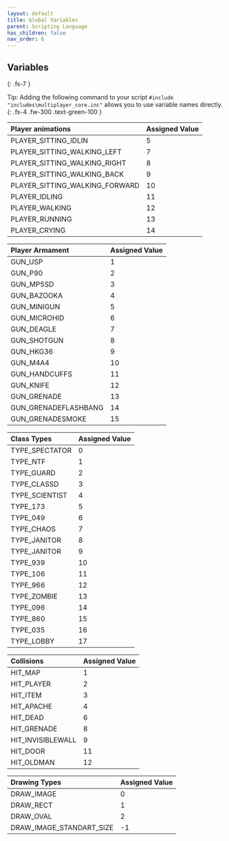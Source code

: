 ```yaml
---
layout: default
title: Global Variables
parent: Scripting Language
has_children: false
nav_order: 6
---
```


## Variables
{: .fs-7 }

Tip: Adding the following command to your script `#include "includes\multiplayer_core.inc"` allows you to use variable names directly.
{: .fs-4 .fw-300 .text-green-100 }

| Player animations | Assigned Value |
|:-------------|:------------------|
| PLAYER_SITTING_IDLIN | 5 |
| PLAYER_SITTING_WALKING_LEFT | 7 |
| PLAYER_SITTING_WALKING_RIGHT | 8 |
| PLAYER_SITTING_WALKING_BACK | 9 |
| PLAYER_SITTING_WALKING_FORWARD | 10  |
| PLAYER_IDLING | 11 |
| PLAYER_WALKING | 12 |
| PLAYER_RUNNING | 13 |
| PLAYER_CRYING | 14 |

| Player Armament | Assigned Value |
|:-------------|:------------------|
| GUN_USP | 1 |
| GUN_P90 | 2 |
| GUN_MP5SD | 3 |
| GUN_BAZOOKA | 4 |
| GUN_MINIGUN | 5 |
| GUN_MICROHID | 6 |
| GUN_DEAGLE | 7 |
| GUN_SHOTGUN | 8 |
| GUN_HKG36 | 9 |
| GUN_M4A4 | 10 |
| GUN_HANDCUFFS | 11 |
| GUN_KNIFE | 12 |
| GUN_GRENADE | 13 |
| GUN_GRENADEFLASHBANG | 14 |
| GUN_GRENADESMOKE | 15 |

| Class Types | Assigned Value |
|:-------------|:------------------|
| TYPE_SPECTATOR | 0 |
| TYPE_NTF | 1 |
| TYPE_GUARD | 2 |
| TYPE_CLASSD | 3 |
| TYPE_SCIENTIST | 4 |
| TYPE_173 | 5 |
| TYPE_049 | 6 |
| TYPE_CHAOS | 7 |
| TYPE_JANITOR | 8 |
| TYPE_JANITOR | 9 |
| TYPE_939 | 10 |
| TYPE_106 | 11 |
| TYPE_966 | 12 |
| TYPE_ZOMBIE | 13 |
| TYPE_096 | 14 |
| TYPE_860 | 15 |
| TYPE_035 | 16 |
| TYPE_LOBBY | 17 |

| Collisions | Assigned Value |
|:-------------|:------------------|
| HIT_MAP | 1 |
| HIT_PLAYER | 2 |
| HIT_ITEM | 3 |
| HIT_APACHE | 4 |
| HIT_DEAD | 6 |
| HIT_GRENADE | 8 |
| HIT_INVISIBLEWALL | 9 |
| HIT_DOOR | 11 |
| HIT_OLDMAN | 12 |


| Drawing Types | Assigned Value |
|:-------------|:------------------|
| DRAW_IMAGE  | 0 |
| DRAW_RECT | 1 |
| DRAW_OVAL | 2 |
| DRAW_IMAGE_STANDART_SIZE | -1 |